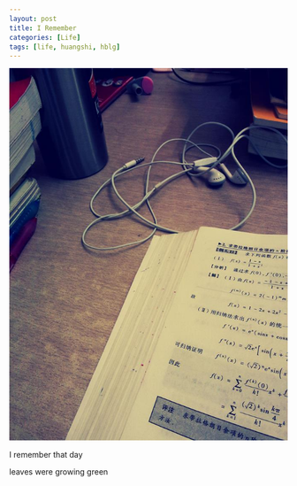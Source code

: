```yaml
---
layout: post
title: I Remember
categories: [Life]
tags: [life, huangshi, hblg]
---
```


![P40710-141149-001_2493570](\media\files\2014\07\10\P40710-141149-001_2493570.jpg)

I remember that day

leaves were growing green